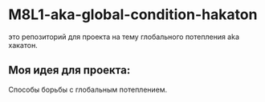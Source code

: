 # M8L1-aka-global-condition-hakaton
это репозиторий для проекта на тему глобального потепления aka хакатон.
## Моя идея для проекта:
  Способы борьбы с глобальным потеплением.
